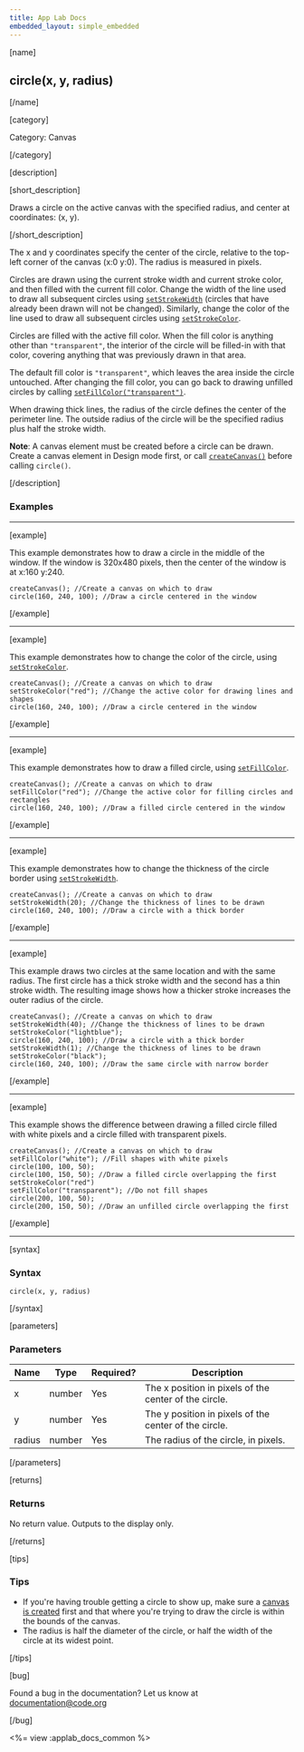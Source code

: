 ```yaml
---
title: App Lab Docs
embedded_layout: simple_embedded
---
```


[name]

## circle(x, y, radius)

[/name]


[category]

Category: Canvas

[/category]

[description]

[short_description]

Draws a circle on the active canvas with the specified radius, and center at coordinates: (x, y).

[/short_description]

The x and y coordinates specify the center of the circle, relative to the top-left corner of the canvas (x:0 y:0). The radius is measured in pixels.

Circles are drawn using the current stroke width and current stroke color, and then filled with the current fill color. Change the width of the line used to draw all subsequent circles using  [`setStrokeWidth`](/applab/docs/setStrokeWidth) (circles that have already been drawn will not be changed). Similarly, change the color of the line used to draw all subsequent circles using [`setStrokeColor`](/applab/docs/setStrokeColor).

Circles are filled with the active fill color. When the fill color is anything other than `"transparent"`, the interior of the circle will be filled-in with that color, covering anything that was previously drawn in that area.

The default fill color is `"transparent"`, which leaves the area inside the circle untouched. After changing the fill color, you can go back to drawing unfilled circles by calling [`setFillColor("transparent")`](/applab/docs/setFillColor).

When drawing thick lines, the radius of the circle defines the center of the perimeter line. The outside radius of the circle will be the specified radius plus half the stroke width.

**Note**: A canvas element must be created before a circle can be drawn. Create a canvas element in Design mode first, or call [`createCanvas()`](/applab/docs/createCanvas) before calling `circle()`.

[/description]

### Examples
____________________________________________________

[example]

This example demonstrates how to draw a circle in the middle of the window. If the window is 320x480 pixels, then the center of the window is at x:160 y:240.


```
createCanvas(); //Create a canvas on which to draw
circle(160, 240, 100); //Draw a circle centered in the window
```

[/example]

____________________________________________________

[example]

This example demonstrates how to change the color of the circle, using [`setStrokeColor`]().


```
createCanvas(); //Create a canvas on which to draw
setStrokeColor("red"); //Change the active color for drawing lines and shapes
circle(160, 240, 100); //Draw a circle centered in the window
```

[/example]

____________________________________________________

[example]

This example demonstrates how to draw a filled circle, using [`setFillColor`]().


```
createCanvas(); //Create a canvas on which to draw
setFillColor("red"); //Change the active color for filling circles and rectangles
circle(160, 240, 100); //Draw a filled circle centered in the window
```

[/example]

____________________________________________________

[example]

This example demonstrates how to change the thickness of the circle border using [`setStrokeWidth`]().


```
createCanvas(); //Create a canvas on which to draw
setStrokeWidth(20); //Change the thickness of lines to be drawn
circle(160, 240, 100); //Draw a circle with a thick border
```

[/example]

____________________________________________________

[example]

This example draws two circles at the same location and with the same radius. The first circle has a thick stroke width and the second has a thin stroke width. The resulting image shows how a thicker stroke increases the outer radius of the circle.


```
createCanvas(); //Create a canvas on which to draw
setStrokeWidth(40); //Change the thickness of lines to be drawn
setStrokeColor("lightblue");
circle(160, 240, 100); //Draw a circle with a thick border
setStrokeWidth(1); //Change the thickness of lines to be drawn
setStrokeColor("black");
circle(160, 240, 100); //Draw the same circle with narrow border
```

[/example]

____________________________________________________

[example]

This example shows the difference between drawing a filled circle filled with white pixels and a circle filled with transparent pixels.


```
createCanvas(); //Create a canvas on which to draw
setFillColor("white"); //Fill shapes with white pixels
circle(100, 100, 50);
circle(100, 150, 50); //Draw a filled circle overlapping the first
setStrokeColor("red")
setFillColor("transparent"); //Do not fill shapes
circle(200, 100, 50);
circle(200, 150, 50); //Draw an unfilled circle overlapping the first
```

[/example]

____________________________________________________

[syntax]

### Syntax

```
circle(x, y, radius)
```

[/syntax]

[parameters]

### Parameters

| Name  | Type | Required? | Description |
|-----------------|------|-----------|-------------|
| x | number | Yes | The x position in pixels of the center of the circle.  |
| y | number | Yes | The y position in pixels of the center of the circle.  |
| radius | number | Yes | The radius of the circle, in pixels.  |
[/parameters]

[returns]

### Returns
No return value. Outputs to the display only.

[/returns]

[tips]

### Tips
- If you're having trouble getting a circle to show up, make sure a [canvas is created](/applab/docs/createCanvas) first and that where you're trying to draw the circle is within the bounds of the canvas.
- The radius is half the diameter of the circle, or half the width of the circle at its widest point.

[/tips]

[bug]

Found a bug in the documentation? Let us know at documentation@code.org

[/bug]

<%= view :applab_docs_common %>
